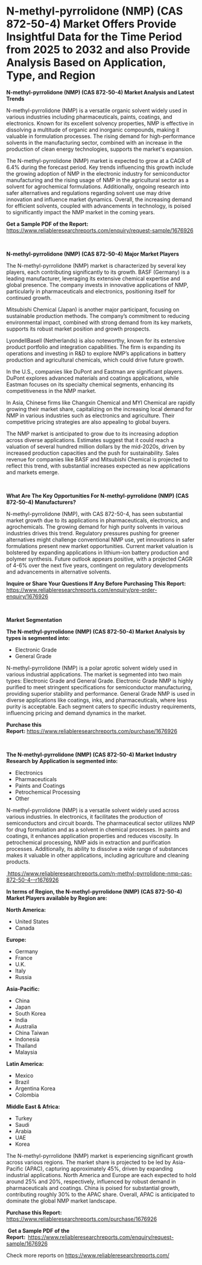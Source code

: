 <p><h1>N-methyl-pyrrolidone (NMP) (CAS 872-50-4) Market Offers Provide Insightful Data for the Time Period from 2025 to 2032 and also Provide Analysis Based on Application, Type, and Region</h1></p><p><strong>N-methyl-pyrrolidone (NMP) (CAS 872-50-4) Market Analysis and Latest Trends</strong></p>
<p><p>N-methyl-pyrrolidone (NMP) is a versatile organic solvent widely used in various industries including pharmaceuticals, paints, coatings, and electronics. Known for its excellent solvency properties, NMP is effective in dissolving a multitude of organic and inorganic compounds, making it valuable in formulation processes. The rising demand for high-performance solvents in the manufacturing sector, combined with an increase in the production of clean energy technologies, supports the market's expansion.</p><p>The N-methyl-pyrrolidone (NMP) market is expected to grow at a CAGR of 6.4% during the forecast period. Key trends influencing this growth include the growing adoption of NMP in the electronic industry for semiconductor manufacturing and the rising usage of NMP in the agricultural sector as a solvent for agrochemical formulations. Additionally, ongoing research into safer alternatives and regulations regarding solvent use may drive innovation and influence market dynamics. Overall, the increasing demand for efficient solvents, coupled with advancements in technology, is poised to significantly impact the NMP market in the coming years.</p></p>
<p><strong>Get a Sample PDF of the Report:&nbsp;</strong> <a href="https://www.reliableresearchreports.com/enquiry/request-sample/1676926?utm_campaign=2233&utm_medium=2&utm_source=Github&utm_content=ia&utm_term=24032025&utm_id=n-methyl-pyrrolidone-nmp-cas-872-50-4">https://www.reliableresearchreports.com/enquiry/request-sample/1676926</a></p>
<p>&nbsp;</p>
<p><strong>N-methyl-pyrrolidone (NMP) (CAS 872-50-4) Major Market Players</strong></p>
<p><p>The N-methyl-pyrrolidone (NMP) market is characterized by several key players, each contributing significantly to its growth. BASF (Germany) is a leading manufacturer, leveraging its extensive chemical expertise and global presence. The company invests in innovative applications of NMP, particularly in pharmaceuticals and electronics, positioning itself for continued growth. </p><p>Mitsubishi Chemical (Japan) is another major participant, focusing on sustainable production methods. The company’s commitment to reducing environmental impact, combined with strong demand from its key markets, supports its robust market position and growth prospects.</p><p>LyondellBasell (Netherlands) is also noteworthy, known for its extensive product portfolio and integration capabilities. The firm is expanding its operations and investing in R&D to explore NMP’s applications in battery production and agricultural chemicals, which could drive future growth.</p><p>In the U.S., companies like DuPont and Eastman are significant players. DuPont explores advanced materials and coatings applications, while Eastman focuses on its specialty chemical segments, enhancing its competitiveness in the NMP market. </p><p>In Asia, Chinese firms like Changxin Chemical and MYI Chemical are rapidly growing their market share, capitalizing on the increasing local demand for NMP in various industries such as electronics and agriculture. Their competitive pricing strategies are also appealing to global buyers.</p><p>The NMP market is anticipated to grow due to its increasing adoption across diverse applications. Estimates suggest that it could reach a valuation of several hundred million dollars by the mid-2020s, driven by increased production capacities and the push for sustainability. Sales revenue for companies like BASF and Mitsubishi Chemical is projected to reflect this trend, with substantial increases expected as new applications and markets emerge.</p></p>
<p>&nbsp;</p>
<p><strong>What Are The Key Opportunities For N-methyl-pyrrolidone (NMP) (CAS 872-50-4) Manufacturers?</strong></p>
<p><p>N-methyl-pyrrolidone (NMP), with CAS 872-50-4, has seen substantial market growth due to its applications in pharmaceuticals, electronics, and agrochemicals. The growing demand for high purity solvents in various industries drives this trend. Regulatory pressures pushing for greener alternatives might challenge conventional NMP use, yet innovations in safer formulations present new market opportunities. Current market valuation is bolstered by expanding applications in lithium-ion battery production and polymer synthesis. Future outlook appears positive, with a projected CAGR of 4-6% over the next five years, contingent on regulatory developments and advancements in alternative solvents.</p></p>
<p><strong>Inquire or Share Your Questions If Any Before Purchasing This Report:</strong> <a href="https://www.reliableresearchreports.com/enquiry/pre-order-enquiry/1676926?utm_campaign=2233&utm_medium=2&utm_source=Github&utm_content=ia&utm_term=24032025&utm_id=n-methyl-pyrrolidone-nmp-cas-872-50-4">https://www.reliableresearchreports.com/enquiry/pre-order-enquiry/1676926</a></p>
<p>&nbsp;</p>
<p><strong>Market Segmentation</strong></p>
<p><strong>The N-methyl-pyrrolidone (NMP) (CAS 872-50-4) Market Analysis by types is segmented into:</strong></p>
<p><ul><li>Electronic Grade</li><li>General Grade</li></ul></p>
<p><p>N-methyl-pyrrolidone (NMP) is a polar aprotic solvent widely used in various industrial applications. The market is segmented into two main types: Electronic Grade and General Grade. Electronic Grade NMP is highly purified to meet stringent specifications for semiconductor manufacturing, providing superior stability and performance. General Grade NMP is used in diverse applications like coatings, inks, and pharmaceuticals, where less purity is acceptable. Each segment caters to specific industry requirements, influencing pricing and demand dynamics in the market.</p></p>
<p><strong>Purchase this Report:&nbsp;</strong><a href="https://www.reliableresearchreports.com/purchase/1676926?utm_campaign=2233&utm_medium=2&utm_source=Github&utm_content=ia&utm_term=24032025&utm_id=n-methyl-pyrrolidone-nmp-cas-872-50-4">https://www.reliableresearchreports.com/purchase/1676926</a></p>
<p>&nbsp;</p>
<p><strong>The N-methyl-pyrrolidone (NMP) (CAS 872-50-4) Market Industry Research by Application is segmented into:</strong></p>
<p><ul><li>Electronics</li><li>Pharmaceuticals</li><li>Paints and Coatings</li><li>Petrochemical Processing</li><li>Other</li></ul></p>
<p><p>N-methyl-pyrrolidone (NMP) is a versatile solvent widely used across various industries. In electronics, it facilitates the production of semiconductors and circuit boards. The pharmaceutical sector utilizes NMP for drug formulation and as a solvent in chemical processes. In paints and coatings, it enhances application properties and reduces viscosity. In petrochemical processing, NMP aids in extraction and purification processes. Additionally, its ability to dissolve a wide range of substances makes it valuable in other applications, including agriculture and cleaning products.</p></p>
<p><a href="https://www.reliableresearchreports.com/n-methyl-pyrrolidone-nmp-cas-872-50-4--r1676926?utm_campaign=2233&utm_medium=2&utm_source=Github&utm_content=ia&utm_term=24032025&utm_id=n-methyl-pyrrolidone-nmp-cas-872-50-4">&nbsp;https://www.reliableresearchreports.com/n-methyl-pyrrolidone-nmp-cas-872-50-4--r1676926</a></p>
<p><strong>In terms of Region, the N-methyl-pyrrolidone (NMP) (CAS 872-50-4) Market Players available by Region are:</strong></p>
<p>
    <p> <strong> North America: </strong>
        <ul>
            <li>United States</li>
            <li>Canada</li>
        </ul>
        </p> 
    <p> <strong> Europe: </strong>
        <ul>
            <li>Germany</li>
            <li>France</li>
            <li>U.K.</li>
            <li>Italy</li>
            <li>Russia</li>
        </ul>
        </p> 
    <p> <strong> Asia-Pacific: </strong>
        <ul>
            <li>China</li>
            <li>Japan</li>
            <li>South Korea</li>
            <li>India</li>
            <li>Australia</li>
            <li>China Taiwan</li>
            <li>Indonesia</li>
            <li>Thailand</li>
            <li>Malaysia</li>
        </ul>
        </p> 
    <p> <strong> Latin America: </strong>
        <ul>
            <li>Mexico</li>
            <li>Brazil</li>
            <li>Argentina Korea</li>
            <li>Colombia</li>
        </ul>
        </p> 
    <p> <strong> Middle East & Africa: </strong>
        <ul>
            <li>Turkey</li>
            <li>Saudi</li>
            <li>Arabia</li>
            <li>UAE</li>
            <li>Korea</li>
        </ul>
    </p>
    </p>
<p><p>The N-methyl-pyrrolidone (NMP) market is experiencing significant growth across various regions. The market share is projected to be led by Asia-Pacific (APAC), capturing approximately 45%, driven by expanding industrial applications. North America and Europe are each expected to hold around 25% and 20%, respectively, influenced by robust demand in pharmaceuticals and coatings. China is poised for substantial growth, contributing roughly 30% to the APAC share. Overall, APAC is anticipated to dominate the global NMP market landscape.</p></p>
<p><strong>Purchase this Report: </strong><a href="https://www.reliableresearchreports.com/purchase/1676926?utm_campaign=2233&utm_medium=2&utm_source=Github&utm_content=ia&utm_term=24032025&utm_id=n-methyl-pyrrolidone-nmp-cas-872-50-4">https://www.reliableresearchreports.com/purchase/1676926</a></p>
<p>&nbsp;<strong>Get a Sample PDF of the Report:&nbsp;&nbsp;</strong><a href="https://www.reliableresearchreports.com/enquiry/request-sample/1676926?utm_campaign=2233&utm_medium=2&utm_source=Github&utm_content=ia&utm_term=24032025&utm_id=n-methyl-pyrrolidone-nmp-cas-872-50-4">https://www.reliableresearchreports.com/enquiry/request-sample/1676926</a></p>
<p><strong></strong></p>
<p>Check more reports on <a href="https://www.reliableresearchreports.com/?utm_campaign=2233&utm_medium=2&utm_source=Github&utm_content=ia&utm_term=24032025&utm_id=n-methyl-pyrrolidone-nmp-cas-872-50-4">https://www.reliableresearchreports.com/</a></p>
